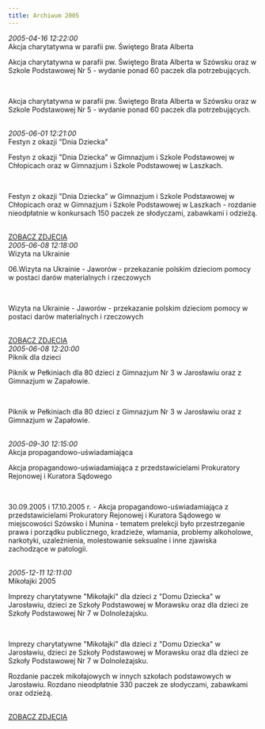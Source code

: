 ```yaml
---
title: Archiwum 2005
---
```


<div class="archiveItem">
<i>2005-04-16 12:22:00</i><br>
Akcja charytatywna w parafii pw. Świętego Brata Alberta<p>Akcja charytatywna w parafii pw. Świętego Brata Alberta w Szówsku oraz w Szkole Podstawowej Nr 5 - wydanie ponad 60 paczek dla potrzebujących.</p><br>
<p>Akcja charytatywna w parafii pw. Świętego Brata Alberta w Szówsku oraz w Szkole Podstawowej Nr 5 - wydanie ponad 60 paczek dla potrzebujących.</p><br>
</div>
<div class="archiveItem">
<i>2005-06-01 12:21:00</i><br>
Festyn z okazji &quot;Dnia Dziecka&quot;<p>Festyn z okazji "Dnia Dziecka" w Gimnazjum i Szkole Podstawowej w Chłopicach oraz w Gimnazjum i Szkole Podstawowej w Laszkach.</p><br>
<p>Festyn z okazji "Dnia Dziecka" w Gimnazjum i Szkole Podstawowej w Chłopicach oraz w Gimnazjum i Szkole Podstawowej w Laszkach - rozdanie nieodpłatnie w konkursach 150 paczek ze słodyczami, zabawkami i odzieżą.</p><br>
<a href='#' data-src='["img/archive_files/01/festyn.jpg"]' onclick='openImageBrowser(event, 0)' class='loadImages'>ZOBACZ ZDJĘCIA</a>
</div>
<div class="archiveItem">
<i>2005-06-08 12:18:00</i><br>
Wizyta na Ukrainie<p>06.Wizyta na Ukrainie - Jaworów - przekazanie polskim dzieciom pomocy w postaci darów materialnych i rzeczowych</p><br>
<p>Wizyta na Ukrainie - Jaworów - przekazanie polskim dzieciom pomocy w postaci darów materialnych i rzeczowych</p><br>
<a href='#' data-src='["img/archive_files/01/bebenek.jpg", "img/archive_files/02/jaworow.jpg", "img/archive_files/02/jaworow[1].jpg", "img/archive_files/02/ukraina.jpg"]' onclick='openImageBrowser(event, 0)' class='loadImages'>ZOBACZ ZDJĘCIA</a>
</div>
<div class="archiveItem">
<i>2005-06-08 12:20:00</i><br>
Piknik dla dzieci<p>Piknik w Pełkiniach dla 80 dzieci z Gimnazjum Nr 3 w Jarosławiu oraz z Gimnazjum w Zapałowie.</p><br>
<p>Piknik w Pełkiniach dla 80 dzieci z Gimnazjum Nr 3 w Jarosławiu oraz z Gimnazjum w Zapałowie.</p><br>
</div>
<div class="archiveItem">
<i>2005-09-30 12:15:00</i><br>
Akcja propagandowo-uświadamiająca<p>Akcja propagandowo-uświadamiająca z przedstawicielami Prokuratory Rejonowej i Kuratora Sądowego</p><br>
<p>30.09.2005 i 17.10.2005 r. - Akcja propagandowo-uświadamiająca z przedstawicielami Prokuratory Rejonowej i Kuratora Sądowego w miejscowości Szówsko i Munina - tematem prelekcji było przestrzeganie prawa i porządku publicznego, kradzieże, włamania, problemy alkoholowe, narkotyki, uzależnienia, molestowanie seksualne i inne zjawiska zachodzące w patologii.</p><br>
</div>
<div class="archiveItem">
<i>2005-12-11 12:11:00</i><br>
Mikołajki 2005<p>Imprezy charytatywne "Mikołajki" dla dzieci z "Domu Dziecka" w Jarosławiu, dzieci ze Szkoły Podstawowej w Morawsku oraz dla dzieci ze Szkoły Podstawowej Nr 7 w Dolnoleżajsku.</p><br>
<p>Imprezy charytatywne "Mikołajki" dla dzieci z "Domu Dziecka" w Jarosławiu, dzieci ze Szkoły Podstawowej w Morawsku oraz dla dzieci ze Szkoły Podstawowej Nr 7 w Dolnoleżajsku.</p><p>Rozdanie paczek mikołajowych w innych szkołach podstawowych w Jarosławiu. Rozdano nieodpłatnie 330 paczek ze słodyczami, zabawkami oraz odzieżą.</p><br>
<a href='#' data-src='["img/archive_files/01/05.jpg", "img/archive_files/02/morawsko_12.2005.jpg"]' onclick='openImageBrowser(event, 0)' class='loadImages'>ZOBACZ ZDJĘCIA</a>
</div>
